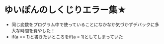 # ゆいぽんのしくじりエラー集★
- 同じ変数をプログラム中で使っていることになかなか気づかずデバックに多大な時間を費やした！
- if(a == 1)と書きたいところをif(a = 1)としてしまっていた
